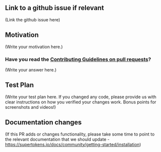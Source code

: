 <!--
Thank you for sending the PR! We appreciate you spending the time to work on these changes.

Help us understand your motivation by explaining why you decided to make this change.

You can learn more about contributing to SuperTokens here: https://github.com/supertokens/supertokens-core/blob/master/CONTRIBUTING.md

Happy contributing!

-->

## Link to a github issue if relevant

(Link the github issue here)

## Motivation

(Write your motivation here.)

### Have you read the [Contributing Guidelines on pull requests](https://github.com/supertokens/supertokens-core/blob/master/CONTRIBUTING.md#pull-request)?

(Write your answer here.)

## Test Plan

(Write your test plan here. If you changed any code, please provide us with clear instructions on how you verified your changes work. Bonus points for screenshots and videos!)

## Documentation changes

(If this PR adds or changes functionality, please take some time to point to the relevant documentation that we should update -  https://supertokens.io/docs/community/getting-started/installation)
